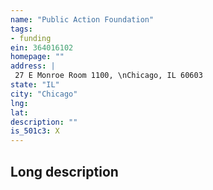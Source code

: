 ```yaml
---
name: "Public Action Foundation"
tags:
- funding
ein: 364016102
homepage: ""
address: |
 27 E Monroe Room 1100, \nChicago, IL 60603
state: "IL"
city: "Chicago"
lng: 
lat: 
description: ""
is_501c3: X
---
```


## Long description


